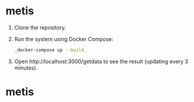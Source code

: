 # metis

1. Clone the repository.
2. Run the system using Docker Compose:

   ```bash
   _docker-compose up --build_
3. Open http://localhost:3000/getdata to see the result (updating every 3 minutes).
# metis

